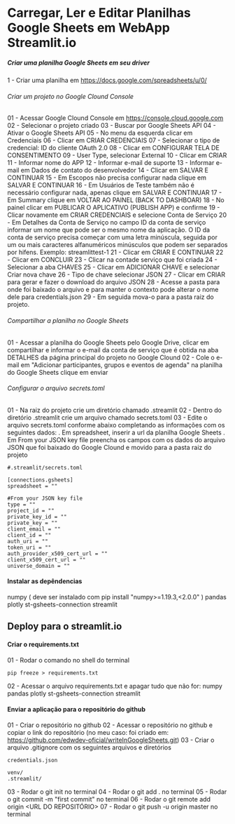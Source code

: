 # Carregar, Ler e Editar Planilhas Google Sheets em WebApp Streamlit.io

##### Criar uma planilha Google Sheets em seu driver
1 - Criar uma planilha em https://docs.google.com/spreadsheets/u/0/


###### Criar um projeto no Google Clound Console
01 - Acessar Google Clound Console em https://console.cloud.google.com
02 - Selecionar o projeto criado
03 - Buscar por Google Sheets API
04 - Ativar o Google Sheets API
05 - No menu da esquerda clicar em Credenciais
06 - Clicar em CRIAR CREDENCIAIS
07 - Selecionar o tipo de credencial: ID do cliente OAuth 2.0
08 - Clicar em CONFIGURAR TELA DE CONSENTIMENTO
09 - User Type, selecionar External
10 - Clicar em CRIAR
11 - Informar nome do APP
12 - Informar e-mail de suporte
13 - Informar e-mail em Dados de contato do desenvolvedor
14 - Clicar em SALVAR E CONTINUAR
15 - Em Escopos não precisa configurar nada clique em SALVAR E CONTINUAR
16 - Em Usuários de Teste também não é necessário configurar nada, apenas clique em SALVAR E CONTINUAR
17 - Em Summary clique em VOLTAR AO PAINEL (BACK TO DASHBOAR)
18 - No painel clicar em PUBLICAR O APLICATIVO (PUBLISH APP) e confirme
19 - Clicar novamente em CRIAR CREDENCIAIS e selecione Conta de Serviço
20 - Em Detalhes da Conta de Serviço no campo ID da conta de serviço informar um nome que pode ser o mesmo nome da aplicação. O ID da conta de serviço precisa começar com uma letra minúscula, seguida por um ou mais caracteres alfanuméricos minúsculos que podem ser separados por hifens. Exemplo: streamlittest-1
21 - Clicar em CRIAR E CONTINUAR
22 - Clicar em CONCLUIR
23 - Clicar na contade serviço que foi criada
24 - Selecionar a aba CHAVES
25 - Clicar em ADICIONAR CHAVE e selecionar Criar nova chave
26 - Tipo de chave selecionar JSON
27 - Clicar em CRIAR para gerar e fazer o download do arquivo JSON
28 - Acesse a pasta para onde foi baixado o arquivo e para manter o contexto pode alterar o nome dele para credentials.json
29 - Em seguida mova-o para a pasta raiz do projeto.

###### Compartilhar a planilha no Google Sheets
01 - Acessar a planilha do Google Sheets pelo Google Drive, clicar em compartilhar e informar o e-mail da conta de serviço que é obtida na aba DETALHES da página principal do projeto no Google Clound
02 - Cole o e-mail em "Adicionar participantes, grupos e eventos de agenda" na planilha do Google Sheets clique em enviar

###### Configurar o arquivo secrets.toml
01 - Na raiz do projeto crie um diretório chamado .streamlit
02 - Dentro do diretório .streamlit crie um arquivo chamado secrets.toml
03 - Edite o arquivo secrets.toml conforme abaixo completando as informações com os seguintes dados:
    . Em spreadsheet, inserir a url da planilha Google Sheets
    . Em From your JSON key file preencha os campos com os dados do arquivo JSON que foi baixado do Google Clound e movido para a pasta raiz do projeto
~~~~
#.streamlit/secrets.toml

[connections.gsheets]
spreadsheet = ""

#From your JSON key file
type = ""
project_id = ""
private_key_id = ""
private_key = ""
client_email = ""
client_id = ""
auth_uri = ""
token_uri = ""
auth_provider_x509_cert_url = ""
client_x509_cert_url = ""
universe_domain = ""
~~~~

#### Instalar as depêndencias
numpy ( deve ser instalado com pip install "numpy>=1.19.3,<2.0.0" )
pandas
plotly
st-gsheets-connection
streamlit

## Deploy para o streamlit.io

#### Criar o requirements.txt
01 - Rodar o comando no shell do terminal
~~~~
pip freeze > requirements.txt
~~~~
02 - Acessar o arquivo requirements.txt e apagar tudo que não for:
numpy
pandas
plotly
st-gsheets-connection
streamlit

#### Enviar a aplicação para o repositório do github

01 - Criar o repositório no github 
02 - Acessar o repositório no github e copiar o link do repositório (no meu caso: foi criado em: https://github.com/edwdev-oficial/writeInGoogleSheets.git)
03 - Criar o arquivo .gitignore com os seguintes arquivos e diretórios
~~~~
credentials.json

venv/
.streamlit/
~~~~
03 - Rodar o git init no terminal
04 - Rodar o git add . no terminal
05 - Rodar o git commit -m "first commit" no terminal
06 - Rodar o git remote add origin <URL DO REPOSITÓRIO>
07 - Rodar o git push -u origin master no terminal




